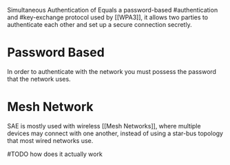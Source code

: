 Simultaneous Authentication of Equals
a password-based #authentication and #key-exchange protocol used by [[WPA3]], it allows two parties to authenticate each other and set up a secure connection secretly.

# Password Based
In order to authenticate with the network you must possess the password that the network uses.

# Mesh Network
SAE is mostly used with wireless [[Mesh Networks]], where multiple devices may connect with one another, instead of using a star-bus topology that most wired networks use.

#TODO how does it actually work